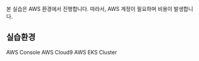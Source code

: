본 실습은 AWS 환경에서 진행합니다. 따라서, AWS 계정이 필요하며 비용이 발생합니다.

## 실습환경 
AWS Console 
AWS Cloud9 
AWS EKS Cluster
